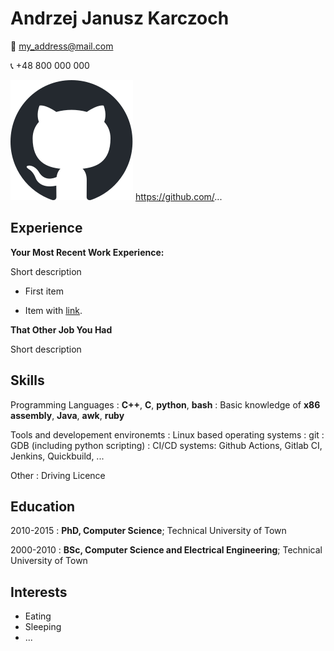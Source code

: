 Andrzej Janusz Karczoch
============

📧 my_address@mail.com

📞 +48 800 000 000 

![github](github-mark.svg)  https://github.com/...

            
Experience
----------

**Your Most Recent Work Experience:**

Short description

* First item

* Item with [link](http://www.example.com). 

**That Other Job You Had**


Short description

Skills
--------------------

Programming Languages
:  **C++**,  **C**, **python**,  **bash**
:  Basic knowledge of **x86 assembly**, **Java**, **awk**, **ruby** 


Tools and developement environemts
: Linux based operating systems 
: git
: GDB (including python scripting)
: CI/CD systems: Github Actions, Gitlab CI, Jenkins, Quickbuild, ... 


Other
: Driving Licence


Education
--------------------

2010-2015
:  **PhD, Computer Science**; Technical University of Town 

2000-2010
: **BSc, Computer Science and Electrical Engineering**; Technical University of Town             

                                                                                                                                                                                                                                           
Interests
----
* Eating
* Sleeping
* ...

